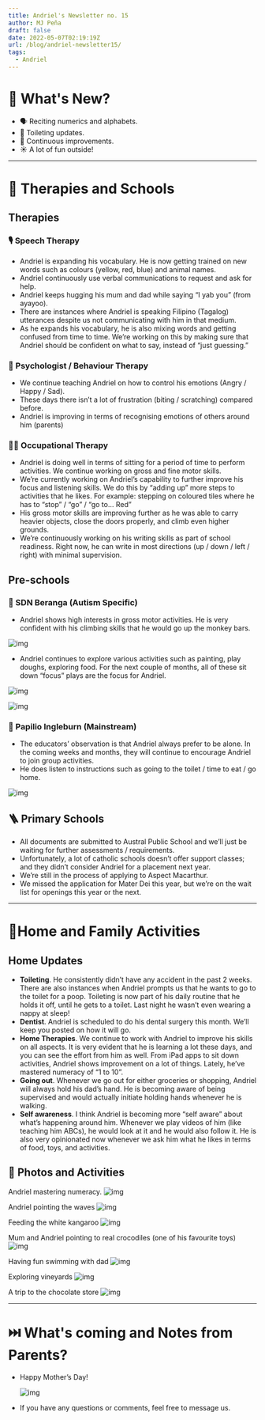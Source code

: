 ```yaml
---
title: Andriel's Newsletter no. 15
author: MJ Peña
draft: false
date: 2022-05-07T02:19:19Z
url: /blog/andriel-newsletter15/
tags:
  - Andriel
---
```


# 📰 What's New?

- 🗣 Reciting numerics and alphabets.
- 🚽 Toileting updates.
- 🚀 Continuous improvements.
- ☀️ A lot of fun outside!

---

# 🏫 Therapies and Schools

## Therapies

### 🎙 Speech Therapy

- Andriel is expanding his vocabulary. He is now getting trained on new words such as colours (yellow, red, blue) and animal names.
- Andriel continuously use verbal communications to request and ask for help.
- Andriel keeps hugging his mum and dad while saying “I yab you” (from ayayoo).
- There are instances where Andriel is speaking Filipino (Tagalog) utterances despite us not communicating with him in that medium.
- As he expands his vocabulary, he is also mixing words and getting confused from time to time. We’re working on this by making sure that Andriel should be confident on what to say, instead of “just guessing.”

### 🧠 Psychologist / Behaviour Therapy

- We continue teaching Andriel on how to control his emotions (Angry / Happy / Sad).
- These days there isn’t a lot of frustration (biting / scratching) compared before.
- Andriel is improving in terms of recognising emotions of others around him (parents)

### 🚴‍♀️ Occupational Therapy

- Andriel is doing well in terms of sitting for a period of time to perform activities. We continue working on gross and fine motor skills.
- We’re currently working on Andriel’s capability to further improve his focus and listening skills. We do this by “adding up” more steps to activities that he likes. For example: stepping on coloured tiles where he has to “stop” / “go” / “go to… Red”
- His gross motor skills are improving further as he was able to carry heavier objects, close the doors properly, and climb even higher grounds.
- We’re continuously working on his writing skills as part of school readiness. Right now, he can write in most directions (up / down / left / right) with minimal supervision.

## Pre-schools

### 🌈 SDN Beranga (Autism Specific)

- Andriel shows high interests in gross motor activities. He is very confident with his climbing skills that he would go up the monkey bars.

![img](/2022/05/20220507174854.png)

- Andriel continues to explore various activities such as painting, play doughs, exploring food. For the next couple of months, all of these sit down “focus” plays are the focus for Andriel.

![img](/2022/05/20220507175119.png)

![img](/2022/05/20220507174633.png)

### 🦋 Papilio Ingleburn (Mainstream)

- The educators’ observation is that Andriel always prefer to be alone. In the coming weeks and months, they will continue to encourage Andriel to join group activities.
- He does listen to instructions such as going to the toilet / time to eat / go home.

![img](/2022/05/20220507174227.png)

## 🪜 Primary Schools

- All documents are submitted to Austral Public School and we’ll just be waiting for further assessments / requirements.
- Unfortunately, a lot of catholic schools doesn’t offer support classes; and they didn’t consider Andriel for a placement next year.
- We’re still in the process of applying to Aspect Macarthur.
- We missed the application for Mater Dei this year, but we’re on the wait list for openings this year or the next.

---

# 🏡Home and Family Activities

## Home Updates

- **Toileting**. He consistently didn’t have any accident in the past 2 weeks. There are also instances when Andriel prompts us that he wants to go to the toilet for a poop. Toileting is now part of his daily routine that he holds it off, until he gets to a toilet. Last night he wasn’t even wearing a nappy at sleep!
- **Dentist**. Andriel is scheduled to do his dental surgery this month. We’ll keep you posted on how it will go.
- **Home Therapies**. We continue to work with Andriel to improve his skills on all aspects. It is very evident that he is learning a lot these days, and you can see the effort from him as well. From iPad apps to sit down activities, Andriel shows improvement on a lot of things. Lately, he’ve mastered numeracy of “1 to 10”.
- **Going out**. Whenever we go out for either groceries or shopping, Andriel will always hold his dad’s hand. He is becoming aware of being supervised and would actually initiate holding hands whenever he is walking.
- **Self awareness**. I think Andriel is becoming more “self aware” about what’s happening around him. Whenever we play videos of him (like teaching him ABCs), he would look at it and he would also follow it. He is also very opinionated now whenever we ask him what he likes in terms of food, toys, and activities.

## 📸 Photos and Activities

Andriel mastering numeracy.
![img](/2022/05/20220507175433.png)

Andriel pointing the waves
![img](/2022/05/20220507175604.png)

Feeding the white kangaroo
![img](/2022/05/20220507175701.png)

Mum and Andriel pointing to real crocodiles (one of his favourite toys)
![img](/2022/05/20220507175815.png)

Having fun swimming with dad
![img](/2022/05/20220507175927.png)

Exploring vineyards
![img](/2022/05/20220507180038.png)

A trip to the chocolate store
![img](/2022/05/20220507180119.png)

---

# ⏭️ What's coming and Notes from Parents?

- Happy Mother’s Day!

  ![img](/2022/05/20220507180349.png)

- If you have any questions or comments, feel free to message us.
